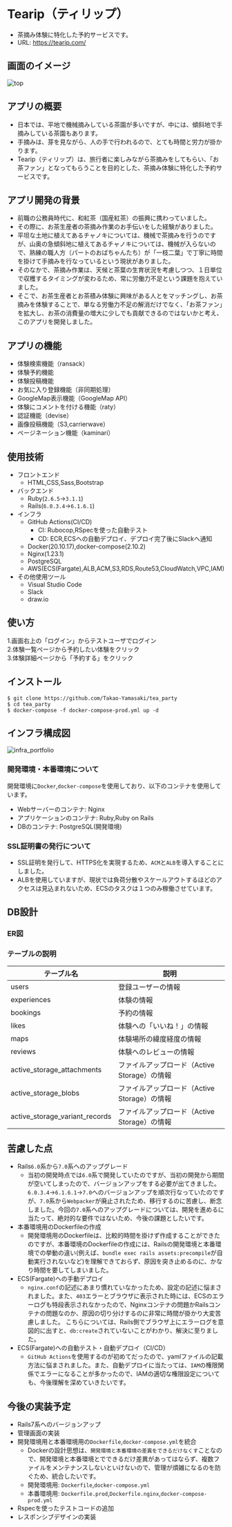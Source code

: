 # Tearip（ティリップ）
- 茶摘み体験に特化した予約サービスです。
- URL: https://tearip.com/
## 画面のイメージ
![top](https://user-images.githubusercontent.com/24619682/192131108-eee7a8dd-dea3-4e77-aa8f-7341cd8b6e44.jpeg)

## アプリの概要
- 日本では、平地で機械摘みしている茶園が多いですが、中には、傾斜地で手摘みしている茶園もあります。  
- 手摘みは、芽を見ながら、人の手で行われるので、とても時間と労力が掛かります。  
- Tearip（ティリップ）は、旅行者に楽しみながら茶摘みをしてもらい、「お茶ファン」となってもらうことを目的とした、茶摘み体験に特化した予約サービスです。

## アプリ開発の背景
- 前職の公務員時代に、和紅茶（国産紅茶）の振興に携わっていました。
- その際に、お茶生産者の茶摘み作業のお手伝いをした経験がありました。
- 平坦な土地に植えてあるチャノキについては、機械で茶摘みを行うのですが、山奥の急傾斜地に植えてあるチャノキについては、機械が入らないので、熟練の職人方（パートのおばちゃんたち）が「一枝二葉」で丁寧に時間を掛けて手摘みを行なっているという現状がありました。
- そのなかで、茶摘み作業は、天候と茶葉の生育状況を考慮しつつ、１日単位で収穫するタイミングが変わるため、常に労働力不足という課題を抱えていました。
- そこで、お茶生産者とお茶積み体験に興味がある人とをマッチングし、お茶摘みを体験することで、単なる労働力不足の解消だけでなく、「お茶ファン」を拡大し、お茶の消費量の増大に少しでも貢献できるのではないかと考え、このアプリを開発しました。

## アプリの機能
- 体験検索機能（ransack）
- 体験予約機能
- 体験投稿機能
- お気に入り登録機能（非同期処理）
- GoogleMap表示機能（GoogleMap API）  
- 体験にコメントを付ける機能（raty）
- 認証機能（devise）  
- 画像投稿機能（S3,carrierwave）
- ページネーション機能（kaminari）
## 使用技術
- フロントエンド
    - HTML,CSS,Sass,Bootstrap
- バックエンド
    - Ruby(`2.6.5`→`3.1.1`)
    - Rails(`6.0.3.4`→`6.1.6.1`)
- インフラ
    - GitHub Actions(CI/CD)
        - CI: Rubocop,RSpecを使った自動テスト
        - CD: ECR,ECSへの自動デプロイ、デプロイ完了後にSlackへ通知
    - Docker(20.10.17),docker-compose(2.10.2)
    - Nginx(1.23.1)
    - PostgreSQL
    - AWS(ECS(Fargate),ALB,ACM,S3,RDS,Route53,CloudWatch,VPC,IAM)
- その他使用ツール
    - Visual Studio Code
    - Slack
    - draw.io

## 使い方
1.画面右上の「ログイン」からテストユーザでログイン  
2.体験一覧ページから予約したい体験をクリック  
3.体験詳細ページから「予約する」をクリック  

## インストール
    $ git clone https://github.com/Takao-Yamasaki/tea_party
    $ cd tea_party
    $ docker-compose -f docker-compose-prod.yml up -d

## インフラ構成図
![infra_portfolio ](https://user-images.githubusercontent.com/24619682/192122047-765730f3-8da2-4090-9b89-f5e40bad9a25.jpg)
### 開発環境・本番環境について
開発環境に`Docker`,`docker-compose`を使用しており、以下のコンテナを使用しています。
- Webサーバーのコンテナ: Nginx
- アプリケーションのコンテナ: Ruby,Ruby on Rails
- DBのコンテナ: PostgreSQL(開発環境)
### SSL証明書の発行について
- SSL証明を発行して、HTTPS化を実現するため、`ACM`と`ALB`を導入することにしました。
- ALBを使用していますが、現状では負荷分散やスケールアウトするほどのアクセスは見込まれないため、ECSのタスクは１つのみ稼働させています。
## DB設計
### ER図

### テーブルの説明
| テーブル名                     | 説明                                          | 
| ------------------------------ | --------------------------------------------- | 
| users                          | 登録ユーザーの情報                            | 
| experiences                    | 体験の情報                                    | 
| bookings                       | 予約の情報                                    | 
| likes                          | 体験への「いいね！」の情報                    | 
| maps                           | 体験場所の緯度経度の情報                      | 
| reviews                        | 体験へのレビューの情報                        | 
| active_storage_attachments     | ファイルアップロード（Active Storage）の情報  | 
| active_storage_blobs           | ファイルアップロード（Active Storage）の情報  | 
| active_storage_variant_records | ファイルアップロード（Active Storage）の情報  | 
## 苦慮した点
- Rails`6.0`系から`7.0`系へのアップグレード
    - 当初の開発時点では`6.0`系で開発していたのですが、当初の開発から期間が空いてしまったので、バージョンアップをする必要が出てきました。`6.0.3.4`→`6.1.6.1`→`7.0`へのバージョンアップを順次行なっていたのですが、`7.0`系から`Webpacker`が廃止されたため、移行するのに苦慮し、断念しました。今回の`7.0`系へのアップグレードについては、開発を進めるに当たって、絶対的な要件ではないため、今後の課題としたいです。
- 本番環境用のDockerfileの作成
    - 開発環境用のDockerfileは、比較的時間を掛けず作成することができたのですが、本番環境のDockerfileの作成には、Railsの開発環境と本番環境での挙動の違い(例えば、`bundle exec rails assets:precompile`が自動実行されないなど)を理解できておらず、原因を突き止めるのに、かなり時間を要してしまいました。
- ECS(Fargate)への手動デプロイ
    - `nginx.conf`の記述にあまり慣れていなかったため、設定の記述に悩まされました。また、`403`エラーとブラウザに表示された時には、ECSのエラーログも特段表示されなかったので、Nginxコンテナの問題かRailsコンテナの問題なのか、原因の切り分けするのに非常に時間が掛かり大変苦慮しました。
    こちらについては、Rails側でブラウザ上にエラーログを意図的に出すと、`db:create`されていないことがわかり、解決に至りました。
- ECS(Fargate)への自動テスト・自動デプロイ（CI/CD）
    - `GitHub Actions`を使用するのが初めてだったので、yamlファイルの記載方法に悩まされました。また、自動デプロイに当たっては、`IAM`の権限関係でエラーになることが多かったので、IAMの適切な権限設定についても、今後理解を深めていきたいです。
## 今後の実装予定
- Rails7系へのバージョンアップ
- 管理画面の実装
- 開発環境用と本番環境用の`Dockerfile`,`docker-compose.yml`を統合
    - Dockerの設計思想は、`開発環境と本番環境の差異をできるだけなくす`ことなので、開発環境と本番環境とでできるだけ差異があってはならず、複数ファイルをメンテナンスしないといけないので、管理が煩雑になるのを防ぐため、統合したいです。
    - 開発環境用: `Dockerfile`,`docker-compose.yml`
    - 本番環境用: `Dockerfile.prod`,`Dockerfile.nginx`,`docker-compose-prod.yml`
- Rspecを使ったテストコードの追加
- レスポンシブデザインの実装  
